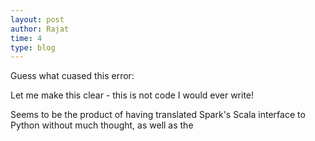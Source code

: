 ```yaml
---
layout: post
author: Rajat
time: 4
type: blog 
---
```

Guess what cuased this error:








Let me make this clear - this is not code I would ever write! 

Seems to be the product of having translated Spark's Scala interface to Python without much thought, as well as the 
